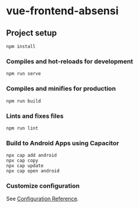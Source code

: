 # vue-frontend-absensi

## Project setup
```
npm install
```

### Compiles and hot-reloads for development
```
npm run serve
```

### Compiles and minifies for production
```
npm run build
```

### Lints and fixes files
```
npm run lint
```

### Build to Android Apps using Capacitor
```
npx cap add android
npx cap copy
npx cap update
npx cap open android
```

### Customize configuration
See [Configuration Reference](https://cli.vuejs.org/config/).
